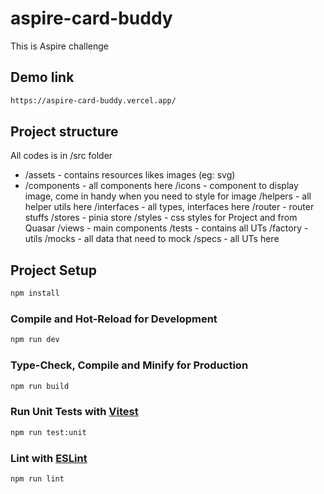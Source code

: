 # aspire-card-buddy

This is Aspire challenge

## Demo link

```sh
https://aspire-card-buddy.vercel.app/
```

## Project structure

All codes is in /src folder
  - /assets - contains resources likes images (eg: svg)
  - /components - all components here
    /icons - component to display image, come in handy when you need to style for image
  /helpers - all helper utils here
  /interfaces - all types, interfaces here
  /router - router stuffs
  /stores - pinia store
  /styles - css styles for Project and from Quasar
  /views - main components
  /tests - contains all UTs 
   /factory - utils
   /mocks - all data that need to mock
   /specs - all UTs here

## Project Setup

```sh
npm install
```

### Compile and Hot-Reload for Development

```sh
npm run dev
```

### Type-Check, Compile and Minify for Production

```sh
npm run build
```

### Run Unit Tests with [Vitest](https://vitest.dev/)

```sh
npm run test:unit
```

### Lint with [ESLint](https://eslint.org/)

```sh
npm run lint
```
